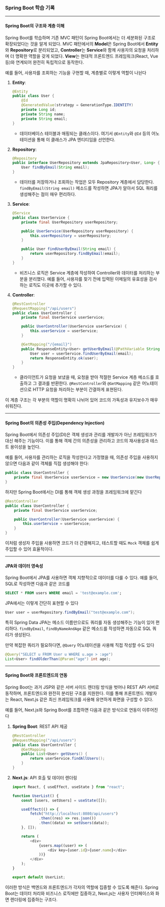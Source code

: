 ### Spring Boot 학습 기록

---

#### Spring Boot의 구조와 계층 이해

Spring Boot를 학습하며 기존 MVC 패턴이 Spring Boot에서는 더 세분화된 구조로 확장되었다는 것을 알게 되었다. MVC 패턴에서의 **Model**은 Spring Boot에서 **Entity**와 **Repository**로 분리되었고, **Controller**는 **Service**와 함께 사용자의 요청을 처리하며 더 명확한 역할을 갖게 되었다. **View**는 현대적 프론트엔드 프레임워크(React, Vue 등)와 연계되어 완전히 독립적으로 동작한다.

예를 들어, 사용자를 조회하는 기능을 구현할 때, 계층별로 이렇게 역할이 나뉜다

1. **Entity**:
   ```java
   @Entity
   public class User {
       @Id
       @GeneratedValue(strategy = GenerationType.IDENTITY)
       private Long id;
       private String name;
       private String email;
   }
   ```
   - 데이터베이스 테이블과 매핑되는 클래스이다. 여기서 `@Entity`와 `@Id` 등의 어노테이션을 통해 이 클래스가 JPA 엔티티임을 선언한다.

2. **Repository**:
   ```java
   @Repository
   public interface UserRepository extends JpaRepository<User, Long> {
       User findByEmail(String email);
   }
   ```
   - 데이터를 저장하거나 조회하는 작업은 모두 Repository 계층에서 담당한다. `findByEmail(String email)` 메소드를 작성하면 JPA가 알아서 SQL 쿼리를 생성해주는 점이 매우 편리하다.

3. **Service**:
   ```java
   @Service
   public class UserService {
       private final UserRepository userRepository;

       public UserService(UserRepository userRepository) {
           this.userRepository = userRepository;
       }

       public User findUserByEmail(String email) {
           return userRepository.findByEmail(email);
       }
   }
   ```
   - 비즈니스 로직은 Service 계층에 작성하여 Controller와 데이터를 처리하는 부분을 분리했다. 예를 들어, 사용자를 찾기 전에 입력된 이메일의 유효성을 검사하는 로직도 이곳에 추가할 수 있다.

4. **Controller**:
   ```java
   @RestController
   @RequestMapping("/api/users")
   public class UserController {
       private final UserService userService;

       public UserController(UserService userService) {
           this.userService = userService;
       }

       @GetMapping("/{email}")
       public ResponseEntity<User> getUserByEmail(@PathVariable String email) {
           User user = userService.findUserByEmail(email);
           return ResponseEntity.ok(user);
       }
   }
   ```
   - 클라이언트가 요청을 보냈을 때, 요청을 받아 적절한 Service 계층 메소드를 호출하고 그 결과를 반환한다. `@RestController`와 `@GetMapping` 같은 어노테이션으로 HTTP 요청을 처리하는 부분이 간결하게 표현된다.

이 계층 구조는 각 부분의 역할이 명확히 나뉘어 있어 코드의 가독성과 유지보수가 매우 쉬워진다.

---

#### Spring Boot의 의존성 주입(Dependency Injection)

Spring Boot에서 의존성 주입(DI)은 객체 생성과 관리를 개발자가 아닌 프레임워크가 대신 해주는 기능이다. 이를 통해 객체 간의 의존성을 관리하고 코드의 재사용성과 테스트 용이성을 높인다.

예를 들어, 사용자를 관리하는 로직을 작성한다고 가정했을 때, 의존성 주입을 사용하지 않으면 다음과 같이 객체를 직접 생성해야 한다:
```java
public class UserController {
    private final UserService userService = new UserService(new UserRepository());
}
```
하지만 Spring Boot에서는 DI를 통해 객체 생성 과정을 프레임워크에 맡긴다
```java
@RestController
public class UserController {
    private final UserService userService;

    public UserController(UserService userService) {
        this.userService = userService;
    }
}
```
이처럼 생성자 주입을 사용하면 코드가 더 간결해지고, 테스트할 때도 `Mock` 객체를 쉽게 주입할 수 있어 효율적이다.

---

#### JPA와 데이터 영속성

Spring Boot에서 JPA를 사용하면 객체 지향적으로 데이터를 다룰 수 있다. 예를 들어, SQL로 작성하면 다음과 같은 코드를
```sql
SELECT * FROM users WHERE email = 'test@example.com';
```
JPA에서는 이렇게 간단히 표현할 수 있다
```java
User user = userRepository.findByEmail("test@example.com");
```
특히 Spring Data JPA는 메소드 이름만으로도 쿼리를 자동 생성해주는 기능이 있어 편리하다. `findByEmail`, `findByNameAndAge` 같은 메소드를 작성하면 자동으로 SQL 쿼리가 생성된다.

만약 복잡한 쿼리가 필요하다면, `@Query` 어노테이션을 사용해 직접 작성할 수도 있다
```java
@Query("SELECT u FROM User u WHERE u.age > :age")
List<User> findOlderThan(@Param("age") int age);
```

---

#### Spring Boot와 프론트엔드의 연동

Spring Boot는 과거 JSP와 같은 서버 사이드 렌더링 방식을 벗어나 REST API 서버로 동작하며, 프론트엔드와 완전히 분리된 구조를 지원한다. 이를 통해 프론트엔드 개발자는 React, Next.js 같은 최신 프레임워크를 사용해 유연하게 화면을 구성할 수 있다.

예를 들어, Next.js와 Spring Boot를 조합하면 다음과 같은 방식으로 연동이 이루어진다

1. **Spring Boot**: REST API 제공
   ```java
   @RestController
   @RequestMapping("/api/users")
   public class UserController {
       @GetMapping
       public List<User> getUsers() {
           return userService.findAllUsers();
       }
   }
   ```

2. **Next.js**: API 호출 및 데이터 렌더링
   ```javascript
   import React, { useEffect, useState } from "react";

   function UserList() {
       const [users, setUsers] = useState([]);

       useEffect(() => {
           fetch("http://localhost:8080/api/users")
               .then((res) => res.json())
               .then((data) => setUsers(data));
       }, []);

       return (
           <div>
               {users.map((user) => (
                   <div key={user.id}>{user.name}</div>
               ))}
           </div>
       );
   }

   export default UserList;
   ```

이러한 방식은 백엔드와 프론트엔드가 각자의 역할에 집중할 수 있도록 해준다. Spring Boot는 데이터 처리와 비즈니스 로직에만 집중하고, Next.js는 사용자 인터페이스와 화면 렌더링에 집중하는 구조다.